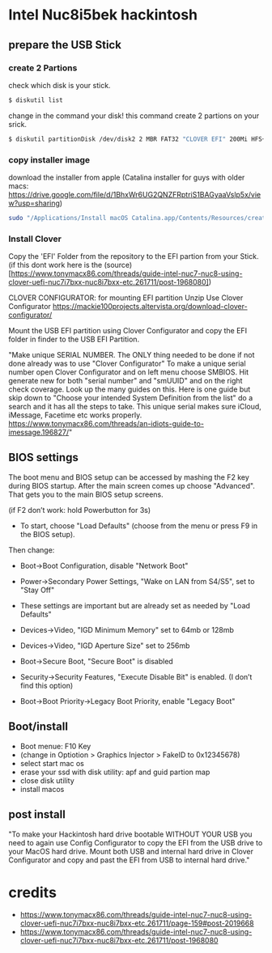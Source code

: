 # Intel Nuc8i5bek hackintosh


## prepare the USB Stick
### create 2 Partions

check which disk is your stick.
```bash
$ diskutil list 
```
change in the command your disk!
this command create 2 partions on your srick.

```bash
$ diskutil partitionDisk /dev/disk2 2 MBR FAT32 "CLOVER EFI" 200Mi HFS+J "install_osx" R 
```

### copy installer image
download the installer from apple (Catalina installer for guys with older macs: https://drive.google.com/file/d/1BhxWr6UG2QNZFRptriS1BAGyaaVslp5x/view?usp=sharing)
```bash
sudo "/Applications/Install macOS Catalina.app/Contents/Resources/createinstallmedia" --volume  /Volumes/install_osx --nointeraction
```

### Install Clover
Copy the 'EFI' Folder from the repository to the EFI partion from your Stick. (if this dont work here is the (source)[https://www.tonymacx86.com/threads/guide-intel-nuc7-nuc8-using-clover-uefi-nuc7i7bxx-nuc8i7bxx-etc.261711/post-1968080])

CLOVER CONFIGURATOR: for mounting EFI partition
Unzip Use Clover Configurator https://mackie100projects.altervista.org/download-clover-configurator/ 

Mount the USB EFI partition using Clover Configurator and copy the EFI folder in finder to the USB EFI Partition.

"Make unique SERIAL NUMBER. The ONLY thing needed to be done if not done already was to use "Clover Configurator" To make a unique serial number open Clover Configurator and on left menu choose SMBIOS. 
Hit generate new for both "serial number" and "smUUID" and on the right check coverage. Look up the many guides on this. Here is one guide but skip down to "Choose your intended System Definition from the list" do a search and it has all the steps to take. This unique serial makes sure iCloud, iMessage, Facetime etc works properly. https://www.tonymacx86.com/threads/an-idiots-guide-to-imessage.196827/"


## BIOS settings
The boot menu and BIOS setup can be accessed by mashing the F2 key during BIOS startup. After the main screen comes up choose "Advanced". That gets you to the main BIOS setup screens.

(if F2 don’t work: hold Powerbutton for 3s)

- To start, choose "Load Defaults" (choose from the menu or press F9 in the BIOS setup).

Then change:
- Boot->Boot Configuration, disable "Network Boot"
- Power->Secondary Power Settings, "Wake on LAN from S4/S5", set to "Stay Off"

- These settings are important but are already set as needed by "Load Defaults"
- Devices->Video, "IGD Minimum Memory" set to 64mb or 128mb
- Devices->Video, "IGD Aperture Size" set to 256mb
- Boot->Secure Boot, "Secure Boot" is disabled
- Security->Security Features, "Execute Disable Bit" is enabled. (I don’t find this option)

- Boot->Boot Priority->Legacy Boot Priority, enable "Legacy Boot"

## Boot/install
- Boot menue: F10 Key
- (change in Optiotion > Graphics Injector > FakeID to 0x12345678)
- select start mac os
- erase your ssd with disk utility: apf and guid partion map
- close disk utility
- install macos

## post install

"To make your Hackintosh hard drive bootable WITHOUT YOUR USB you need to again use Config Configurator to copy the EFI from the USB drive to your MacOS hard drive. Mount both USB and internal hard drive in Clover Configurator and copy and past the EFI from USB to internal hard drive."

# credits
- https://www.tonymacx86.com/threads/guide-intel-nuc7-nuc8-using-clover-uefi-nuc7i7bxx-nuc8i7bxx-etc.261711/page-159#post-2019668
- https://www.tonymacx86.com/threads/guide-intel-nuc7-nuc8-using-clover-uefi-nuc7i7bxx-nuc8i7bxx-etc.261711/post-1968080
